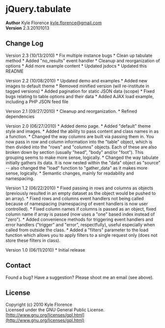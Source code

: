 # jQuery.tabulate
__Author__ Kyle Florence <kyle.florence@gmail.com>  
__Version__ 2.3.20101013

## Change Log
Version 2.3 (10/13/2010)
	* Fix multiple instance bugs
	* Clean up tabulate method
	* Added "no_results" event handler
	* Cleanup and reorganization of options
	* Add more example content
	* Updated jsdocs
	* Updated this README

Version 2.2 (10/08/2010)
	* Updated demo and examples
	* Added new images to default theme
	* Removed minified version (will re-institute in tagged versions)
	* Added pagination for static JSON data (scope)
	* Fixed bugs relating to table options and their data
	* Added AJAX load example, including a PHP JSON feed file	

Version 2.1 (09/27/2010)
    * Cleanup and reorganization.
    * Refined dependencies

Version 2.0 (06/27/2010)
    * Added demo page.
    * Added "default" theme style and images.
    * Added the ability to pass content and class names in as a function.
    * Changed the way columns are built via passing them in.  You now pass
    in row and column information into the "table" object, which is then
    divided into the "rows" and "columns" objects.  Each of these are
    also broken down by section (usually "head", "body" and/or "foot").
    This grouping seems to make more sense, logically.
    * Changed the way tabulate initially gathers its data.  It is now
    nested within the "data" object as "source" -- also changed the
    "load" function to "gather_data" as it makes more sense, logically.
    * Semantic changes, mainly for readability and namespacing.

Version 1.2 (06/22/2010) 
    * Fixed passing in rows and columns as objects (previously resulted in
    an empty dataset as the object would be pushed to an array).
    * Fixed rows and columns event handlers not being called because of
    namespacing (namespacing of event handlers is now user controlled).
    * Fixed column names if columns is passed as an object, fixed column
    name if array is passed (now uses a "one" based index instead of "zero").
    * Added convenience methods for triggering event handlers and error
    handlers ("trigger" and "error", respectfully), useful especially
    when called from outside the class.
    * Added a "filters" parameter to the load function which allows you
    to apply filters to a single request only (does not store these filters
    in class).
  
Version 1.0 (06/11/2010) 
    * Initial release

## Contact
Found a bug?  Have a suggestion?  Please shoot me an email (see above).

## License
Copyright (c) 2010 Kyle Florence  
Licensed under the GNU General Public License.  
[http://www.gnu.org/licenses/gpl.html](http://www.gnu.org/licenses/gpl.html)